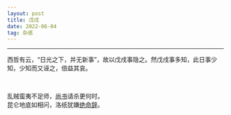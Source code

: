 ```yaml
---
layout: post
title: 戊戌
date: 2022-06-04
tag: 杂感
---
```


---

西哲有云，“日光之下，并无新事”，故以戊戌事隐之。然戊戌事多知，此日事少知，少知而又诬之，倍益其哀。

<br>


乱贼蛮夷不足师，[尚书](https://www.baike.com/wikiid/4920583217158370803?prd=home_search&search_id=5ke9qttumh4000&view_id=txyd60ancgw00)请杀更何时。  
昆仑地底如相问，洛纸犹嫌[绝命辞](https://www.baike.com/wikiid/142428919113252864?prd=result_list&view_id=27uc4caffy3o00)。  

<br>